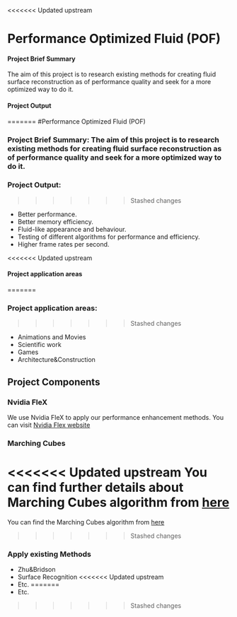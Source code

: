 <<<<<<< Updated upstream
# Performance Optimized Fluid (POF)


#### Project Brief Summary
The aim of this project is to research existing methods for creating fluid surface reconstruction 
as of performance quality and seek for a more optimized way to do it.

#### Project Output
=======
#Performance Optimized Fluid (POF)


### Project Brief Summary: The aim of this project is to research existing methods for creating fluid surface reconstruction as of performance quality and seek for a more optimized way to do it.

### Project Output: 
>>>>>>> Stashed changes
* Better performance.
* Better memory efficiency.
* Fluid-like appearance and behaviour.
* Testing of different algorithms for performance and efficiency.
* Higher frame rates per second.

<<<<<<< Updated upstream
#### Project application areas
=======
### Project application areas:
>>>>>>> Stashed changes
* Animations and Movies
* Scientific work
* Games
* Architecture&Construction

## Project Components


### Nvidia FleX
We use Nvidia FleX to apply our performance enhancement methods. You can visit [Nvidia Flex website](https://developer.nvidia.com/flex)


### Marching Cubes
<<<<<<< Updated upstream
 You can find further details about Marching Cubes algorithm from [here](https://en.wikipedia.org/wiki/Marching_cubes)
=======
 You can find the Marching Cubes algorithm from [here](https://en.wikipedia.org/wiki/Marching_cubes)
>>>>>>> Stashed changes


### Apply existing Methods

* Zhu&Bridson
* Surface Recognition
<<<<<<< Updated upstream
* Etc.
=======
* Etc.
>>>>>>> Stashed changes
